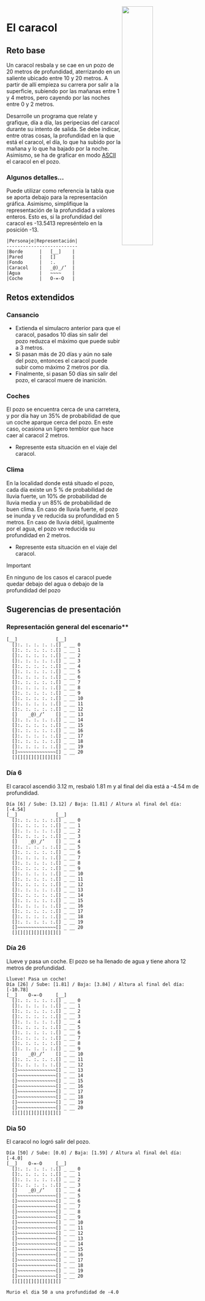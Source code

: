 <img src="../images/unCaracol.png" width="40%" align="right"/>

# El caracol

## Reto base

Un caracol resbala y se cae en un pozo de 20 metros de profundidad, aterrizando en un saliente ubicado entre 10 y 20 metros. A partir de allí empieza su carrera por salir a la superficie, subiendo por las mañanas entre 1 y 4 metros, pero cayendo por las noches entre 0 y 2 metros.

Desarrolle un programa que relate y grafique, día a día, las peripecias del caracol durante su intento de salida. Se debe indicar, entre otras cosas, la profundidad en la que está el caracol, el día, lo que ha subido por la mañana y lo que ha bajado por la noche. Asimismo, se ha de graficar en modo [ASCII](https://es.wikipedia.org/wiki/ASCII) el caracol en el pozo. 

### Algunos detalles...

Puede utilizar como referencia la tabla que se aporta debajo para la representación gráfica. Asimismo, simplifique la representación de la profundidad a valores enteros. Esto es, si la profundidad del caracol es -13.5413 represéntelo en la posición -13.

    |Personaje|Representación|
    --------------------------
    |Borde      |   [__]    |
    |Pared      |   []      |
    |Fondo      |   :.      |
    |Caracol    |   _@)_/’  |
    |Agua       |   ~~~~    |
    |Coche      |   O-=-O   |

## Retos extendidos

### Cansancio

* Extienda el simulacro anterior para que el caracol, pasados 10 días sin salir del pozo reduzca el máximo que puede subir a 3 metros. 
* Si pasan más de 20 días y aún no sale del pozo, entonces el caracol puede subir como máximo 2 metros por día.
* Finalmente, si pasan 50 días sin salir del pozo, el caracol muere de inanición.

### Coches

El pozo se encuentra cerca de una carretera, y por día hay un 35% de probabilidad de que un coche aparque cerca del pozo. En este caso, ocasiona un ligero temblor que hace caer al caracol 2 metros.

* Represente esta situación en el viaje del caracol.

### Clima

En la localidad donde está situado el pozo, cada día existe un 5 % de probabilidad de lluvia fuerte, un 10% de probabilidad de lluvia media y un 85% de probabilidad de buen clima.  En caso de lluvia fuerte, el pozo se inunda y ve reducida su profundidad en 5 metros. En caso de lluvia débil, igualmente por el agua, el pozo ve reducida su profundidad en 2 metros.

* Represente esta situación en el viaje del caracol.
> [!IMPORTANT]
> En ninguno de los casos el caracol puede quedar debajo del agua o debajo de la profundidad del pozo

## Sugerencias de presentación

### Representación general del escenario**

    [__]              [__]
      []:. :. :. :. :.[] _ __ 0
      []:. :. :. :. :.[] _ __ 1
      []:. :. :. :. :.[] _ __ 2
      []:. :. :. :. :.[] _ __ 3
      []:. :. :. :. :.[] _ __ 4
      []:. :. :. :. :.[] _ __ 5
      []:. :. :. :. :.[] _ __ 6
      []:. :. :. :. :.[] _ __ 7
      []:. :. :. :. :.[] _ __ 8
      []:. :. :. :. :.[] _ __ 9
      []:. :. :. :. :.[] _ __ 10
      []:. :. :. :. :.[] _ __ 11
      []:. :. :. :. :.[] _ __ 12
      []    _@)_/’    [] _ __ 13
      []:. :. :. :. :.[] _ __ 14
      []:. :. :. :. :.[] _ __ 15
      []:. :. :. :. :.[] _ __ 16
      []:. :. :. :. :.[] _ __ 17
      []:. :. :. :. :.[] _ __ 18
      []:. :. :. :. :.[] _ __ 19
      []~~~~~~~~~~~~~~[] _ __ 20
      [][][][][][][][][] 

### Día 6

El caracol ascendió 3.12 m, resbaló 1.81 m y al final del día está a -4.54 m de profundidad.
 
    Día [6] / Sube: [3.12] / Baja: [1.81] / Altura al final del día: [-4.54]
    [__]              [__]
      []:. :. :. :. :.[] _ __ 0
      []:. :. :. :. :.[] _ __ 1
      []:. :. :. :. :.[] _ __ 2
      []:. :. :. :. :.[] _ __ 3
      []    _@)_/’    [] _ __ 4
      []:. :. :. :. :.[] _ __ 5
      []:. :. :. :. :.[] _ __ 6
      []:. :. :. :. :.[] _ __ 7
      []:. :. :. :. :.[] _ __ 8
      []:. :. :. :. :.[] _ __ 9
      []:. :. :. :. :.[] _ __ 10
      []:. :. :. :. :.[] _ __ 11
      []:. :. :. :. :.[] _ __ 12
      []:. :. :. :. :.[] _ __ 13
      []:. :. :. :. :.[] _ __ 14
      []:. :. :. :. :.[] _ __ 15
      []:. :. :. :. :.[] _ __ 16
      []:. :. :. :. :.[] _ __ 17
      []:. :. :. :. :.[] _ __ 18
      []:. :. :. :. :.[] _ __ 19
      []~~~~~~~~~~~~~~[] _ __ 20
      [][][][][][][][][] 

### Día 26

Llueve y pasa un coche. El pozo se ha llenado de agua y tiene ahora 12 metros de profundidad.

    Llueve! Pasa un coche!
    Día [26] / Sube: [1.81] / Baja: [3.84] / Altura al final del día: [-10.78]
    [__]    O-=-O     [__]
      []:. :. :. :. :.[] _ __ 0
      []:. :. :. :. :.[] _ __ 1
      []:. :. :. :. :.[] _ __ 2
      []:. :. :. :. :.[] _ __ 3
      []:. :. :. :. :.[] _ __ 4
      []:. :. :. :. :.[] _ __ 5
      []:. :. :. :. :.[] _ __ 6
      []:. :. :. :. :.[] _ __ 7
      []:. :. :. :. :.[] _ __ 8
      []:. :. :. :. :.[] _ __ 9
      []    _@)_/’    [] _ __ 10
      []:. :. :. :. :.[] _ __ 11
      []:. :. :. :. :.[] _ __ 12
      []~~~~~~~~~~~~~~[] _ __ 13
      []~~~~~~~~~~~~~~[] _ __ 14
      []~~~~~~~~~~~~~~[] _ __ 15
      []~~~~~~~~~~~~~~[] _ __ 16
      []~~~~~~~~~~~~~~[] _ __ 17
      []~~~~~~~~~~~~~~[] _ __ 18
      []~~~~~~~~~~~~~~[] _ __ 19
      []~~~~~~~~~~~~~~[] _ __ 20
      [][][][][][][][][] 

### Dia 50

El caracol no logró salir del pozo.

    Día [50] / Sube: [0.0] / Baja: [1.59] / Altura al final del día: [-4.0]
    [__]    O-=-O     [__]
      []:. :. :. :. :.[] _ __ 0
      []:. :. :. :. :.[] _ __ 1
      []:. :. :. :. :.[] _ __ 2
      []:. :. :. :. :.[] _ __ 3
      []    _@)_/’    [] _ __ 4
      []~~~~~~~~~~~~~~[] _ __ 5
      []~~~~~~~~~~~~~~[] _ __ 6
      []~~~~~~~~~~~~~~[] _ __ 7
      []~~~~~~~~~~~~~~[] _ __ 8
      []~~~~~~~~~~~~~~[] _ __ 9
      []~~~~~~~~~~~~~~[] _ __ 10
      []~~~~~~~~~~~~~~[] _ __ 11
      []~~~~~~~~~~~~~~[] _ __ 12
      []~~~~~~~~~~~~~~[] _ __ 13
      []~~~~~~~~~~~~~~[] _ __ 14
      []~~~~~~~~~~~~~~[] _ __ 15
      []~~~~~~~~~~~~~~[] _ __ 16
      []~~~~~~~~~~~~~~[] _ __ 17
      []~~~~~~~~~~~~~~[] _ __ 18
      []~~~~~~~~~~~~~~[] _ __ 19
      []~~~~~~~~~~~~~~[] _ __ 20
      [][][][][][][][][]

    Murio el dia 50 a una profundidad de -4.0

